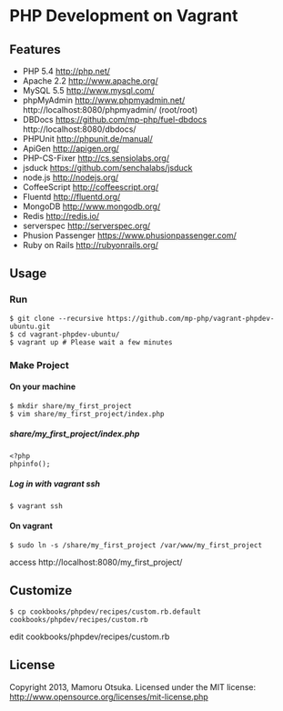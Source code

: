 # PHP Development on Vagrant

## Features

* PHP 5.4 http://php.net/
* Apache 2.2 http://www.apache.org/
* MySQL 5.5 http://www.mysql.com/
* phpMyAdmin http://www.phpmyadmin.net/ http://localhost:8080/phpmyadmin/ (root/root)
* DBDocs https://github.com/mp-php/fuel-dbdocs http://localhost:8080/dbdocs/
* PHPUnit http://phpunit.de/manual/
* ApiGen http://apigen.org/
* PHP-CS-Fixer http://cs.sensiolabs.org/
* jsduck https://github.com/senchalabs/jsduck
* node.js http://nodejs.org/
* CoffeeScript http://coffeescript.org/
* Fluentd http://fluentd.org/
* MongoDB http://www.mongodb.org/
* Redis http://redis.io/
* serverspec http://serverspec.org/
* Phusion Passenger https://www.phusionpassenger.com/
* Ruby on Rails http://rubyonrails.org/

## Usage

### Run

	$ git clone --recursive https://github.com/mp-php/vagrant-phpdev-ubuntu.git
	$ cd vagrant-phpdev-ubuntu/
	$ vagrant up # Please wait a few minutes

### Make Project

#### On your machine

	$ mkdir share/my_first_project
	$ vim share/my_first_project/index.php

##### share/my_first_project/index.php

	<?php
	phpinfo();

##### Log in with vagrant ssh

	$ vagrant ssh

#### On vagrant

	$ sudo ln -s /share/my_first_project /var/www/my_first_project

access http://localhost:8080/my_first_project/

## Customize

	$ cp cookbooks/phpdev/recipes/custom.rb.default cookbooks/phpdev/recipes/custom.rb

edit cookbooks/phpdev/recipes/custom.rb

## License

Copyright 2013, Mamoru Otsuka. Licensed under the MIT license: http://www.opensource.org/licenses/mit-license.php
